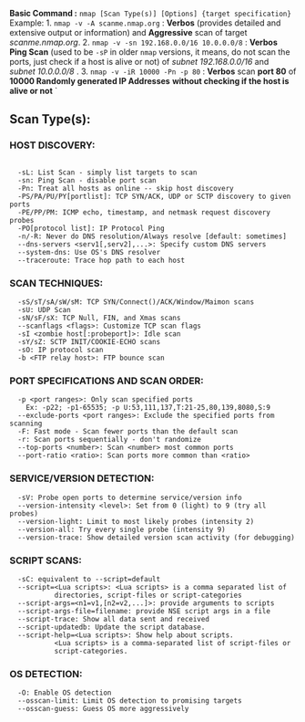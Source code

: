 **Basic Command :** `nmap [Scan Type(s)] [Options] {target specification}`
	Example: 
	1. `nmap -v -A scanme.nmap.org` : **Verbos** (provides detailed and extensive output or information) and **Aggressive** scan of target *scanme.nmap.org*. 
	2. `nmap -v -sn 192.168.0.0/16 10.0.0.0/8` : **Verbos** **Ping Scan** (used to be `-sP` in older `nmap` versions, it means, do not scan the ports, just check if a host is alive or not) of *subnet 192.168.0.0/16* and *subnet 10.0.0.0/8* .
	3. `nmap -v -iR 10000 -Pn -p 80` : **Verbos** scan **port 80** of **10000 Randomly generated IP Addresses** **without checking if the host is alive or not**
`
## Scan Type(s):

### HOST DISCOVERY:

```

  -sL: List Scan - simply list targets to scan
  -sn: Ping Scan - disable port scan
  -Pn: Treat all hosts as online -- skip host discovery
  -PS/PA/PU/PY[portlist]: TCP SYN/ACK, UDP or SCTP discovery to given ports
  -PE/PP/PM: ICMP echo, timestamp, and netmask request discovery probes
  -PO[protocol list]: IP Protocol Ping
  -n/-R: Never do DNS resolution/Always resolve [default: sometimes]
  --dns-servers <serv1[,serv2],...>: Specify custom DNS servers
  --system-dns: Use OS's DNS resolver
  --traceroute: Trace hop path to each host
```
### SCAN TECHNIQUES:
```
  -sS/sT/sA/sW/sM: TCP SYN/Connect()/ACK/Window/Maimon scans
  -sU: UDP Scan
  -sN/sF/sX: TCP Null, FIN, and Xmas scans
  --scanflags <flags>: Customize TCP scan flags
  -sI <zombie host[:probeport]>: Idle scan
  -sY/sZ: SCTP INIT/COOKIE-ECHO scans
  -sO: IP protocol scan
  -b <FTP relay host>: FTP bounce scan
```

### PORT SPECIFICATIONS AND SCAN ORDER:
```
  -p <port ranges>: Only scan specified ports
    Ex: -p22; -p1-65535; -p U:53,111,137,T:21-25,80,139,8080,S:9
  --exclude-ports <port ranges>: Exclude the specified ports from scanning
  -F: Fast mode - Scan fewer ports than the default scan
  -r: Scan ports sequentially - don't randomize
  --top-ports <number>: Scan <number> most common ports
  --port-ratio <ratio>: Scan ports more common than <ratio>
```

### SERVICE/VERSION DETECTION:
```
  -sV: Probe open ports to determine service/version info
  --version-intensity <level>: Set from 0 (light) to 9 (try all probes)
  --version-light: Limit to most likely probes (intensity 2)
  --version-all: Try every single probe (intensity 9)
  --version-trace: Show detailed version scan activity (for debugging)
```

### SCRIPT SCANS:
```
  -sC: equivalent to --script=default
  --script=<Lua scripts>: <Lua scripts> is a comma separated list of
           directories, script-files or script-categories
  --script-args=<n1=v1,[n2=v2,...]>: provide arguments to scripts
  --script-args-file=filename: provide NSE script args in a file
  --script-trace: Show all data sent and received
  --script-updatedb: Update the script database.
  --script-help=<Lua scripts>: Show help about scripts.
           <Lua scripts> is a comma-separated list of script-files or
           script-categories.
```

### OS DETECTION:
```
  -O: Enable OS detection
  --osscan-limit: Limit OS detection to promising targets
  --osscan-guess: Guess OS more aggressively
```

